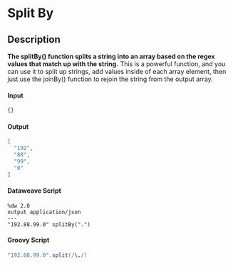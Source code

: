 # Split By

## Description
**The splitBy() function splits a string into an array based on the regex values that match up with the string.** This is a powerful function, and you can use it to split up strings, add values inside of each array element, then just use the joinBy() function to rejoin the string from the output array.

#### Input
``` json
{}
```
#### Output

``` json
[
  "192",
  "88",
  "99",
  "0"
]
```

#### Dataweave Script

```
%dw 2.0
output application/json
---
"192.88.99.0" splitBy(".")
```

#### Groovy Script

```groovy
"192.88.99.0".split(/\./)
```

